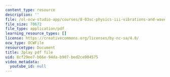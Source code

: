 ```yaml
---
content_type: resource
description: ''
file: /ol-ocw-studio-app/courses/8-03sc-physics-iii-vibrations-and-waves-fall-2016/8cf29ee7b66e94dab907bed2ce904575_BX4QPdP7fT8.pdf
file_size: 70672
file_type: application/pdf
learning_resource_types: []
license: https://creativecommons.org/licenses/by-nc-sa/4.0/
ocw_type: OCWFile
resourcetype: Document
title: 3play pdf file
uid: 8cf29ee7-b66e-94da-b907-bed2ce904575
video_metadata:
  youtube_id: null
---
```

